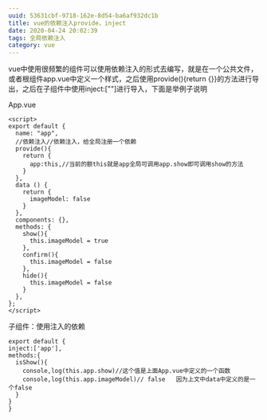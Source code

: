 ```yaml
---
uuid: 53631cbf-9718-162e-8d54-ba6af932dc1b
title: vue的依赖注入provide，inject
date: 2020-04-24 20:02:39
tags: 全局依赖注入
category: vue
---
```

vue中使用很频繁的组件可以使用依赖注入的形式去编写，就是在一个公共文件，或者根组件app.vue中定义一个样式，之后使用provide(){return {}}的方法进行导出，之后在子组件中使用inject:[""]进行导入，下面是举例子说明
<!-- more -->

App.vue
```
<script>
export default {
  name: "app",
  //依赖注入//依赖注入，给全局注册一个依赖
  provide(){
    return {
      app:this,//当前的额this就是app全局可调用app.show即可调用show的方法
    }
  },
  data () {
    return {
      imageModel: false
    }
  },
  components: {},
  methods: {
    show(){
      this.imageModel = true
    },
    confirm(){
      this.imageModel = false
    },
    hide(){
      this.imageModel = false
    }
  },
};
</script>

```

子组件：使用注入的依赖
```
export default {
inject:['app'],
methods:{
  isShow(){
    console,log(this.app.show)//这个值是上面App.vue中定义的一个函数
    console,log(this.app.imageModel)// false   因为上文中data中定义的是一个false
  }
}
}
```